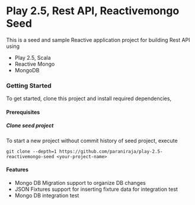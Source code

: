 # Play 2.5, Rest API, Reactivemongo Seed

This is a seed and sample Reactive application project for building Rest API using
 
* Play 2.5, Scala
* Reactive Mongo
* MongoDB

### Getting Started
To get started, clone this project and install required dependencies,

#### Prerequisites

##### Clone seed project
To start a new project without commit history of seed project, execute
```
git clone --depth=1 https://github.com/paraniraja/play-2.5-reactivemongo-seed <your-project-name> 
```

#### Features
* Mongo DB Migration support to organize DB changes
* JSON Fixtures support for inserting fixture data for integration test
* Mongo DB integration test
